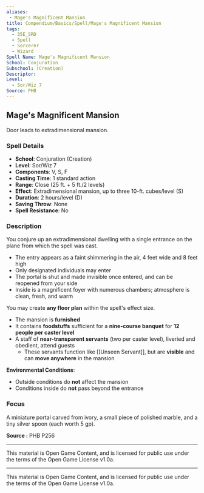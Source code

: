 ```yaml
---
aliases:
 - Mage's Magnificent Mansion
title: Compendium/Basics/Spell/Mage's Magnificent Mansion
tags:  
  - 35E_SRD  
  - Spell  
  - Sorcerer  
  - Wizard  
Spell Name: Mage's Magnificent Mansion
School: Conjuration
Subschool: (Creation)
Descriptor: 
Level:  
  - Sor/Wiz 7  
Source: PHB
---
```


## Mage's Magnificent Mansion

Door leads to extradimensional mansion.

### Spell Details

- **School**: Conjuration (Creation)  
- **Level**: Sor/Wiz 7  
- **Components**: V, S, F  
- **Casting Time**: 1 standard action  
- **Range**: Close (25 ft. + 5 ft./2 levels)  
- **Effect**: Extradimensional mansion, up to three 10-ft. cubes/level (S)  
- **Duration**: 2 hours/level (D)  
- **Saving Throw**: None  
- **Spell Resistance**: No  

### Description

You conjure up an extradimensional dwelling with a single entrance on the plane from which the spell was cast.  
- The entry appears as a faint shimmering in the air, 4 feet wide and 8 feet high  
- Only designated individuals may enter  
- The portal is shut and made invisible once entered, and can be reopened from your side  
- Inside is a magnificent foyer with numerous chambers; atmosphere is clean, fresh, and warm

You may create **any floor plan** within the spell's effect size.  
- The mansion is **furnished**  
- It contains **foodstuffs** sufficient for a **nine-course banquet** for **12 people per caster level**  
- A staff of **near-transparent servants** (two per caster level), liveried and obedient, attend guests  
  - These servants function like [[Unseen Servant]], but are **visible** and can **move anywhere** in the mansion

**Environmental Conditions**:
- Outside conditions do **not** affect the mansion  
- Conditions inside do **not** pass beyond the entrance

### Focus

A miniature portal carved from ivory, a small piece of polished marble, and a tiny silver spoon (each worth 5 gp).


**Source :** PHB P256

---

This material is Open Game Content, and is licensed for public use under  
the terms of the Open Game License v1.0a.

---

This material is Open Game Content, and is licensed for public use under the terms of the Open Game License v1.0a.
